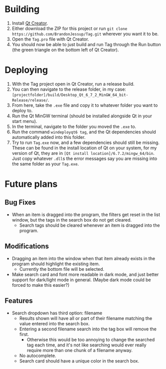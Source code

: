 # Building
1. Install [Qt Creator](https://doc.qt.io/qt-6/get-and-install-qt.html).
2. Either download the ZIP for this project or run `git clone https://github.com/BrandonJessup/Tag.git` wherever you want it to be.
3. Open the `Tag.pro` file with Qt Creator.
4. You should now be able to just build and run Tag through the Run button (the green triangle on the bottom left of Qt Creator).

# Deploying
1. With the Tag project open in Qt Creator, run a release build.
2. You can then navigate to the release folder, in my case: `[projectfolder]/build/Desktop_Qt_6_7_2_MinGW_64_bit-Release/release/`.
3. From here, take the `.exe` file and copy it to whatever folder you want to deploy to.
4. Run the Qt MinGW terminal (should be installed alongside Qt in your start menu).
5. In the terminal, navigate to the folder you moved the `.exe` to.
6. Run the command `windeployqt6 tag`, and the Qt dependencies should automatically added into this folder.
7. Try to run `Tag.exe` now, and a few dependencies should still be missing. These can be found in the install location of Qt on your system, for my version of Qt, they are in `[Qt install location]/6.7.2/mingw_64/bin`. Just copy whatever `.dll`s the error messages say you are missing into the same folder as your `Tag.exe`.

# Future plans

## Bug Fixes
- When an item is dragged into the program, the filters get reset in the list window, but the tags in the search box do not get cleared.
    - Search tags should be cleared whenever an item is dragged into the program.

## Modifications
- Dragging an item into the window when that item already exists in the program should highlight the existing item.
    - Currently the bottom file will be selected.
- Make search card and font more readable in dark mode, and just better support for dark/light mode in general. (Maybe dark mode could be forced to make this easier?)

## Features
- Search dropdown has third option: filename
    - Results shown will have all or part of their filename matching the value entered into the search box.
    - Entering a second filename search into the tag box will remove the first.
        - Otherwise this would be too annoying to change the searched tag each time, and it's not like searching would ever really require more than one chunk of a filename anyway.
    - No autocomplete.
    - Search card should have a unique color in the search box.
